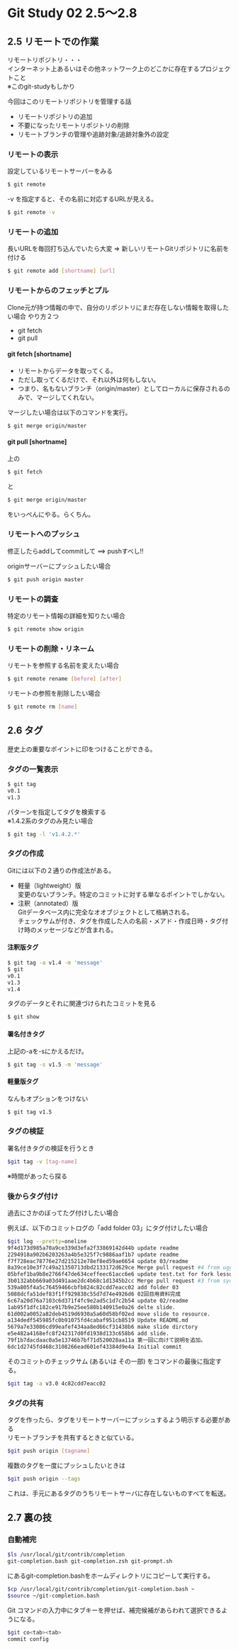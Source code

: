 Git Study 02 2.5～2.8
=========

## 2.5 リモートでの作業

リモートリポジトリ・・・  
インターネット上あるいはその他ネットワーク上のどこかに存在するプロジェクトこと  
※このgit-studyもしかり  

今回はこのリモートリポジトリを管理する話
- リモートリポジトリの追加
- 不要になったリモートリポジトリの削除
- リモートブランチの管理や追跡対象/追跡対象外の設定

### リモートの表示
設定しているリモートサーバーをみる
```sh
$ git remote
```

-v を指定すると、その名前に対応するURLが見える。
```sh
$ git remote -v
```

### リモートの追加
長いURLを毎回打ち込んでいたら大変 => 新しいリモートGitリポジトリに名前を付ける
```sh
$ git remote add [shortname] [url]
```

### リモートからのフェッチとプル
Clone元が持つ情報の中で、自分のリポジトリにまだ存在しない情報を取得したい場合
やり方２つ
- git fetch
- git pull

#### git fetch [shortname]
- リモートからデータを取ってくる。
- ただし取ってくるだけで、それ以外は何もしない。
- つまり、名もないブランチ（origin/master）としてローカルに保存されるのみで、マージしてくれない。

マージしたい場合は以下のコマンドを実行。
```sh
$ git merge origin/master
```

#### git pull [shortname]
上の
```sh
$ git fetch
```
と
```sh
$ git merge origin/master
```
をいっぺんにやる。らくちん。

### リモートへのプッシュ
修正したらaddしてcommitして ==> pushすべし!!

originサーバーにプッシュしたい場合
```sh
$ git push origin master
```

### リモートの調査
特定のリモート情報の詳細を知りたい場合
```sh
$ git remote show origin
```

### リモートの削除・リネーム
リモートを参照する名前を変えたい場合
```sh
$ git remote rename [before] [after]
```

リモートの参照を削除したい場合
```sh
$ git remote rm [name]
```

## 2.6 タグ
歴史上の重要なポイントに印をつけることができる。

### タグの一覧表示
```sh
$ git tag
v0.1
v1.3
```

パターンを指定してタグを検索する  
※1.4.2系のタグのみ見たい場合
```sh
$ git tag -l 'v1.4.2.*'
```

### タグの作成
Gitには以下の２通りの作成法がある。
- 軽量（lightweight）版  
  変更のないブランチ。特定のコミットに対する単なるポイントでしかない。
- 注釈（annotated）版  
  Gitデータベース内に完全なオオブジェクトとして格納される。  
  チェックサムが付き、タグを作成した人の名前・メアド・作成日時・タグ付け時のメッセージなどが含まれる。

#### 注釈版タグ
```sh
$ git tag -a v1.4 -m 'message'
$ git
v0.1
v1.3
v1.4
```

タグのデータとそれに関連づけられたコミットを見る
```sh
$ git show
```

#### 署名付きタグ
上記の-aを-sにかえるだけ。
```sh
$ git tag -s v1.5 -m 'message'
```

#### 軽量版タグ
なんもオプションをつけない
```sh
$ git tag v1.5
```

### タグの検証
署名付きタグの検証を行うとき
```sh
$git tag -v [tag-name]
```
※時間があったら探る

### 後からタグ付け
過去にさかのぼってたグ付けしたい場合

例えば、以下のコミットログの「add folder 03」にタグ付けしたい場合
```sh
$git log --pretty=oneline
9f4d173d985a70a9ce339d3efa2f33869142d44b update readme
2294918a902b6203263a4b5e325f7c9886aaf1b7 update readme
f7f728eac78776e27d215212e78ef8ed59ae6654 update 03/readme
8a39ce10e3f7c49a21350713dbd2133172d629ce Merge pull request #4 from uggds/master
05bfef1ba9b8e2766f47de634ceffeec61acc6e6 update test.txt for fork lesson
3b0132abb669a03d491aae2dc4b68c1d1345b2cc Merge pull request #3 from syobochim/master
539a805f4a5c76459466cbfb824c82cdd7eacc02 add folder 03
5088dcfa51def83f1ff929838c55d7d74e4926d6 02回目用資料完成
6c67a20d76a7103c6d371f4fc9e2ad5c1d7c2b54 update 02/readme
1ab95f1dfc182ce917b9e25ee580b140915e0a26 delte slide.
61d002a0052a82deb4519d6930a5a60d58bf02ed move slide to resource.
a134dedf545985fc0b91075fd4cabaf951cb8519 Update README.md
5679a7e33086cd99eafef434aa8ed66cf31438b6 make slide dirctory
e5e482a4168efc8f242317d0fd1938d133c658b6 add slide.
79f1b7dacdaac0a5e13746b7bf71d520028aa11a 第一回に向けて説明を追加｡
6dc1d2745fd468c3108266ead601ef43384d9e4a Initial commit
```

そのコミットのチェックサム (あるいは その一部) をコマンドの最後に指定する。
```sh
$git tag -a v3.0 4c82cdd7eacc02
```

### タグの共有
タグを作ったら、タグをリモートサーバーにプッシュするよう明示する必要がある  
リモートブランチを共有するときと似ている。

```sh
$git push origin [tagname]
```

複数のタグを一度にプッシュしたいときは
```sh
$git push origin --tags
```
これは、手元にあるタグのうちリモートサーバに存在しないものすべてを転送。


## 2.7 裏の技
### 自動補完
```sh
$ls /usr/local/git/contrib/completion
git-completion.bash git-completion.zsh git-prompt.sh
```
にあるgit-completion.bashをホームディレクトリにコピーして実行する。
```sh
$cp /usr/local/git/contrib/completion/git-completion.bash ~
$source ~/git-completion.bash
```
Git コマンドの入力中にタブキーを押せば、補完候補があらわれて選択できるようになる。
```sh
$git co<tab><tab> 
commit config
```

